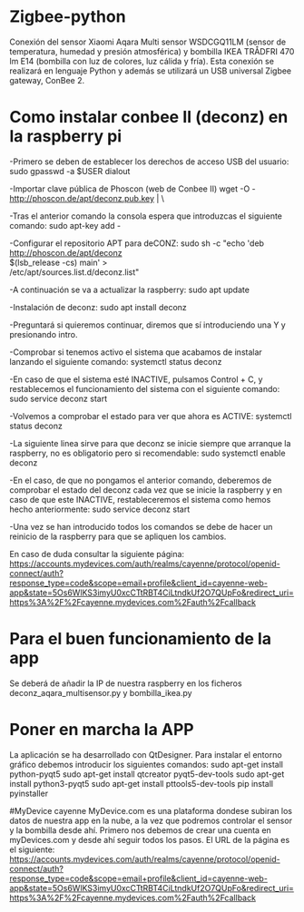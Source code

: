 # Zigbee-python
Conexión del sensor Xiaomi Aqara Multi sensor WSDCGQ11LM (sensor de temperatura, humedad y presión atmosférica) y bombilla IKEA TRÅDFRI 470 lm E14 (bombilla con luz de colores, luz cálida y fría). Esta conexión se realizará en lenguaje Python y además se utilizará un USB universal Zigbee gateway, ConBee 2.

# Como instalar conbee II (deconz) en la raspberry pi
-Primero se deben de establecer los derechos de acceso USB del usuario:
sudo gpasswd -a $USER dialout

-Importar clave pública de Phoscon (web de Conbee II)
wget -O - http://phoscon.de/apt/deconz.pub.key | \

-Tras el anterior comando la consola espera que introduzcas el siguiente comando:
sudo apt-key add -

-Configurar el repositorio APT para deCONZ:
sudo sh -c "echo 'deb http://phoscon.de/apt/deconz \
$(lsb_release -cs) main' > \
/etc/apt/sources.list.d/deconz.list"

-A continuación se va a actualizar la raspberry:
sudo apt update

-Instalación de deconz:
sudo apt install deconz

-Preguntará si quieremos continuar, diremos que sí introduciendo una Y y presionando intro.

-Comprobar si tenemos activo el sistema que acabamos de instalar lanzando el siguiente comando:
systemctl status deconz

-En caso de que el sistema esté INACTIVE, pulsamos Control + C, y restablecemos el funcionamiento del sistema con el siguiente comando:
sudo service deconz start

-Volvemos a comprobar el estado para ver que ahora es ACTIVE:
systemctl status deconz

-La siguiente linea sirve para que deconz se inicie siempre que arranque la raspberry, no es obligatorio pero si recomendable:
sudo systemctl enable deconz

-En el caso, de que no pongamos el anterior comando, deberemos de comprobar el estado del deconz cada vez que se inicie la raspberry y en caso de que este INACTIVE, restableceremos el sistema como hemos hecho anteriormente:
sudo service deconz start

-Una vez se han introducido todos los comandos se debe de hacer un reinicio de la raspberry para que se apliquen los cambios.

En caso de duda consultar la siguiente página:
https://accounts.mydevices.com/auth/realms/cayenne/protocol/openid-connect/auth?response_type=code&scope=email+profile&client_id=cayenne-web-app&state=5Os6WlKS3imyU0xcCTtRBT4CiLtndkUf2O7QUpFo&redirect_uri=https%3A%2F%2Fcayenne.mydevices.com%2Fauth%2Fcallback

# Para el buen funcionamiento de la app
Se deberá de añadir la IP de nuestra raspberry en los ficheros deconz_aqara_multisensor.py y bombilla_ikea.py

# Poner en marcha la APP
La aplicación se ha desarrollado con QtDesigner. Para instalar el entorno gráfico debemos introducir los siguientes comandos:
sudo apt-get install python-pyqt5 
sudo apt-get install qtcreator pyqt5-dev-tools 
sudo apt-get install python3-pyqt5 
sudo apt-get install pttools5-dev-tools 
pip install pyinstaller 

#MyDevice cayenne
MyDevice.com es una plataforma dondese subiran los datos de nuestra app en la nube, a la vez que podremos controlar el sensor y la bombilla desde ahí. Primero nos debemos de crear una cuenta en myDevices.com y desde ahí seguir todos los pasos. El URL de la página es el siguiente:
https://accounts.mydevices.com/auth/realms/cayenne/protocol/openid-connect/auth?response_type=code&scope=email+profile&client_id=cayenne-web-app&state=5Os6WlKS3imyU0xcCTtRBT4CiLtndkUf2O7QUpFo&redirect_uri=https%3A%2F%2Fcayenne.mydevices.com%2Fauth%2Fcallback




